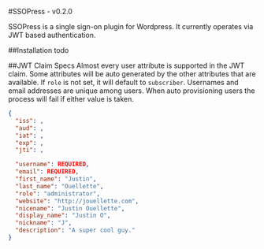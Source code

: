 #SSOPress - v0.2.0

SSOPress is a single sign-on plugin for Wordpress. It currently operates via JWT based authentication.

##Installation
todo

##JWT Claim Specs
Almost every user attribute is supported in the JWT claim. Some attributes will be auto generated by the other attributes that are available.
If `role` is not set, it will default to `subscriber`.
Usernames and email addresses are unique among users. When auto provisioning users the process will fail if either value is taken.

```json
{
  "iss": ,
  "aud": ,
  "iat": ,
  "exp": ,
  "jti": ,

  "username": REQUIRED,
  "email": REQUIRED,
  "first_name": "Justin",
  "last_name": "Ouellette",
  "role": "administrator",
  "website": "http://jouellette.com",
  "nicename": "Justin Ouellette",
  "display_name": "Justin O",
  "nickname": "J",
  "description": "A super cool guy."
}
```

